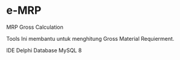 # e-MRP
MRP Gross Calculation


Tools Ini membantu untuk menghitung Gross Material Requierment.

IDE 
  Delphi
Database 
  MySQL 8

